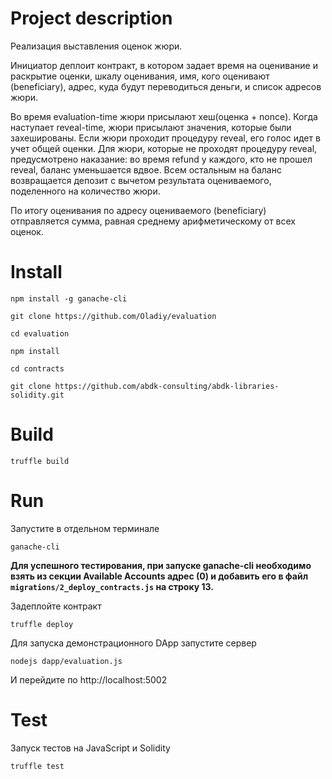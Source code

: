 # **Project description**

Реализация выставления оценок жюри.

Инициатор деплоит контракт, в котором задает время на оценивание и раскрытие оценки, шкалу оценивания, 
имя, кого оценивают (beneficiary), адрес, куда будут переводиться деньги, и список адресов жюри. 

Во время evaluation-time жюри присылают хеш(оценка + nonce). Когда наступает reveal-time, жюри присылают значения, которые были захешированы. Если жюри проходит процедуру reveal, его голос идет в учет общей оценки.
Для жюри, которые не проходят процедуру reveal, предусмотрено наказание: во время refund у каждого, кто не прошел reveal, баланс уменьшается вдвое. Всем остальным на баланс возвращается депозит с вычетом результата оцениваемого, поделенного на количество жюри.

По итогу оценивания по адресу оцениваемого (beneficiary) отправляется сумма, равная среднему арифметическому от всех оценок.

# **Install**

`npm install -g ganache-cli`

`git clone https://github.com/Oladiy/evaluation`

`cd evaluation`

`npm install`

`cd contracts`

`git clone https://github.com/abdk-consulting/abdk-libraries-solidity.git`

# **Build**

`truffle build`

# **Run**

Запустите в отдельном терминале

`ganache-cli`

**Для успешного тестирования, при запуске ganache-cli необходимо взять из секции Available Accounts адрес (0) и добавить его в файл `migrations/2_deploy_contracts.js` на строку 13.**

Задеплойте контракт

`truffle deploy`

Для запуска демонстрационного DApp запустите сервер

`nodejs dapp/evaluation.js`

И перейдите по http://localhost:5002

# **Test** 

Запуск тестов на JavaScript и Solidity

`truffle test`
